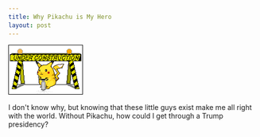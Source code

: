 ```yaml
---
title: Why Pikachu is My Hero
layout: post
---
```


![](/workin.gif)

I don't know why, but knowing that these little guys exist make me all right with the world.
Without Pikachu, how could I get through a Trump presidency?